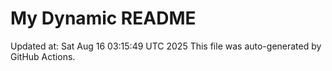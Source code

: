 # My Dynamic README
Updated at: Sat Aug 16 03:15:49 UTC 2025
This file was auto-generated by GitHub Actions.
